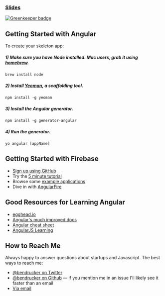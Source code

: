 ### [Slides](http://www.slideshare.net/bendrucker/building-awesome-apps-with-angular-and-firebase)

[![Greenkeeper badge](https://badges.greenkeeper.io/bendrucker/adi-angular-firebase-3-4-14.svg)](https://greenkeeper.io/)

## Getting Started with Angular

To create your skeleton app: 

##### 1) Make sure you have Node installed. Mac users, grab it using [homebrew](http://brew.sh/).

```shell
brew install node
```

##### 2) Install [Yeoman](http://yeoman.io/), a scaffolding tool.

```shell
npm install -g yeoman
```

##### 3) Install the Angular generator.

```shell
npm install -g generator-angular
```

##### 4) Run the generator.

```shell
yo angular [appName]
```

## Getting Started with Firebase

* [Sign up using GitHub](http://firebase.com)
* Try the [5 minute tutorial](https://www.firebase.com/tutorial/#gettingstarted)
* Browse some [example applications](https://www.firebase.com/docs/examples.html)
* Dive in with [AngularFire](https://www.firebase.com/quickstart/angularjs.html)

## Good Resources for Learning Angular

* [egghead.io](https://egghead.io/)
* [Angular's much improved docs](http://docs.angularjs.org/api)
* [Angular cheat sheet](http://www.cheatography.com/proloser/cheat-sheets/angularjs/)
* [AngularJS Learning](https://github.com/jmcunningham/AngularJS-Learning)

## How to Reach Me

Always happy to answer questions about startups and Javascript. The best ways to reach me: 

* [@bendrucker on Twitter](http://twitter.com/bendrucker)
* [@bendrucker on Github](http://github.com/bendrucker) — if you mention me in an issue I'll likely see it faster than an email
* [Via email](bvdrucker@gmail.com)